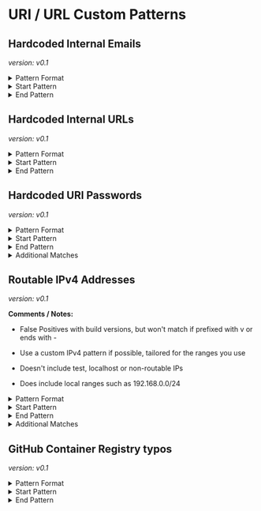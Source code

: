 <!-- WARNING: This README is generated automatically
-->

<!-- markdownlint-disable no-inline-html -->

# URI / URL Custom Patterns

## Hardcoded Internal Emails



_version: v0.1_



<details>
<summary>Pattern Format</summary>

```regex
[^:@\r\n \t"'/\p{Cc}]+@(internal\.)?example\.com
```

</details>

<details>
<summary>Start Pattern</summary>

```regex
\A|[\s"'`,;=]
```

</details><details>
<summary>End Pattern</summary>

```regex
\z|[^a-zA-Z._0-9-]
```

</details>

## Hardcoded Internal URLs



_version: v0.1_



<details>
<summary>Pattern Format</summary>

```regex
[A-Za-z][A-Za-z0-9+_-]*://([^/?#\s\p{Cc}]*[.@])?(example\.com|internal\.example\.com)[/?#]?[^\s"']*
```

</details>

<details>
<summary>Start Pattern</summary>

```regex
\A|[^A-Za-z0-9+_-]
```

</details><details>
<summary>End Pattern</summary>

```regex
\z|[\s'"]
```

</details>

## Hardcoded URI Passwords



_version: v0.1_



<details>
<summary>Pattern Format</summary>

```regex
[^$/?#@\s][^/?#@\s\x00-\x08]*
```

</details>

<details>
<summary>Start Pattern</summary>

```regex
(\b|\A)[A-Za-z][A-Za-z0-9+_-]*://[^/?#:@\s\x00-\x08]*:
```

</details><details>
<summary>End Pattern</summary>

```regex
@[\p{L}\p{N}\.-]*(?:\:[0-9]{1,5})?([/?#\s"'`]|\z)
```

</details>

<details>
<summary>Additional Matches</summary>

Add these additional matches to the [Secret Scanning Custom Pattern](https://docs.github.com/en/enterprise-cloud@latest/code-security/secret-scanning/defining-custom-patterns-for-secret-scanning#example-of-a-custom-pattern-specified-using-additional-requirements).


- Not Match:

  ```regex
  (?i)^[[{(<]?(?:password|passwd|secret)[\]})>]?$
  ```
- Not Match:

  ```regex
  ^\$?\{[^}+]\}i\}$
  ```
- Not Match:

  ```regex
  ^%(?:\.\*)?s$
  ```

</details>

## Routable IPv4 Addresses



_version: v0.1_

**Comments / Notes:**


- False Positives with build versions, but won't match if prefixed with v or ends with -

- Use a custom IPv4 pattern if possible, tailored for the ranges you use

- Doesn't include test, localhost or non-routable IPs

- Does include local ranges such as 192.168.0.0/24
  

<details>
<summary>Pattern Format</summary>

```regex
(?:(?:25[0-5]|(?:2[0-4]|1[0-9]|[1-9]|)[0-9])\.){3}(?:25[0-5]|(?:2[0-4]|1[0-9]|[1-9]|)[0-9])
```

</details>

<details>
<summary>Start Pattern</summary>

```regex
\A|[^v.0-9]
```

</details><details>
<summary>End Pattern</summary>

```regex
\z|[^.0-9-]
```

</details>

<details>
<summary>Additional Matches</summary>

Add these additional matches to the [Secret Scanning Custom Pattern](https://docs.github.com/en/enterprise-cloud@latest/code-security/secret-scanning/defining-custom-patterns-for-secret-scanning#example-of-a-custom-pattern-specified-using-additional-requirements).


- Not Match:

  ```regex
  ^(?:0\.0\.0\.0|255\.255\.255\.255)$
  ```
- Not Match:

  ```regex
  ^(?:127|169\.254|224\.0\.0)\..*
  ```
- Not Match:

  ```regex
  ^(?:192\.0.2|198\.51\.100|203\.0\.113|233\.252\.0)\..*
  ```

</details>

## GitHub Container Registry typos



_version: v0.1_



<details>
<summary>Pattern Format</summary>

```regex
(?:ghrc|gchr|hgcr|ghr|ghc)\.io
```

</details>

<details>
<summary>Start Pattern</summary>

```regex
\A|[^0-9A-Za-z-]
```

</details><details>
<summary>End Pattern</summary>

```regex
\z|[^0-9A-Za-z.-]
```

</details>